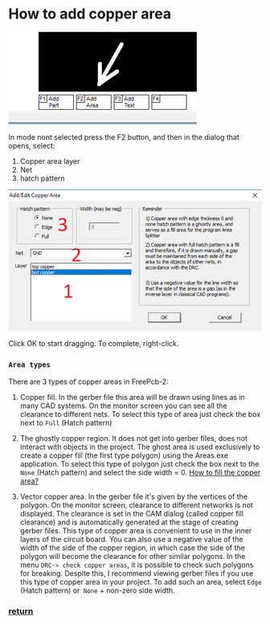# How to add copper area

![](pictures/add_area.png)

In mode nont selected press the F2 button, and then in the dialog that opens, select:
1) Copper area layer
2) Net
3) hatch pattern

![](pictures/dlg_area.png)

Click OK to start dragging. To complete, right-click. 

### `Area types`

There are 3 types of copper areas in FreePcb-2:

1) Copper fill. In the gerber file this area will be drawn using lines as in many CAD systems. On the monitor screen you can see all the clearance to different nets. To select this type of area just check the box next to `Full` (Hatch pattern)

2) The ghostly copper region. It does not get into gerber files, does not interact with objects in the project. The ghost area is used exclusively to create a copper fill (the first type polygon) using the Areas.exe application. To select this type of polygon just check the box next to the `None` (Hatch pattern) and select the side width = 0. [How to fill the copper area?](pour_area.md)

3) Vector copper area. In the gerber file it's given by the vertices of the polygon. On the monitor screen, clearance to different networks is not displayed. The clearance is set in the CAM dialog (called copper fill clearance) and is automatically generated at the stage of creating gerber files. This type of copper area is convenient to use in the inner layers of the circuit board. You can also use a negative value of the width of the side of the copper region, in which case the side of the polygon will become the clearance for other similar polygons. In the menu `DRC-> check copper areas`, it is possible to check such polygons for breaking. Despite this, I recommend viewing gerber files if you use this type of copper area in your project. To add such an area, select `Edge` (Hatch pattern) or` None` + non-zero side width.

### [return](How_to.md)

